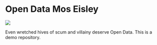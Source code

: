 # Open Data Mos Eisley

<img src="http://vignette1.wikia.nocookie.net/starwars/images/f/fd/Mos_Eisley.png/revision/latest?cb=20121208215412">


Even wretched hives of scum and villainy deserve Open Data. This is a demo repository.
